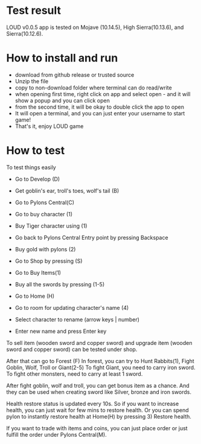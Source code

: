 # Test result

LOUD v0.0.5 app is tested on Mojave (10.14.5), High Sierra(10.13.6), and Sierra(10.12.6). 

# How to install and run

- download from github release or trusted source
- Unzip the file
- copy to non-download folder where terminal can do read/write
- when opening first time, right click on app and select open - and it will show a popup and you can click open
- from the second time, it will be okay to double click the app to open
- It will open a terminal, and you can just enter your username to start game!
- That's it, enjoy LOUD game

# How to test

To test things easily

- Go to Develop (D)
- Get goblin's ear, troll's toes, wolf's tail (B)

- Go to Pylons Central(C)
- Go to buy character (1)
- Buy Tiger character using (1)
- Go back to Pylons Central Entry point by pressing Backspace
- Buy gold with pylons (2)

- Go to Shop by pressing (S)
- Go to Buy Items(1)
- Buy all the swords by pressing (1-5)

- Go to Home (H)
- Go to room for updating character's name (4)
- Select character to rename (arrow keys | number)
- Enter new name and press Enter key

To sell item (wooden sword and copper sword) and upgrade item (wooden sword and copper sword) can be tested under shop.

After that can go to Forest (F)
In forest, you can try to Hunt Rabbits(1), Fight Goblin, Wolf, Troll or Giant(2-5)
To fight Giant, you need to carry iron sword.
To fight other monsters, need to carry at least 1 sword.

After fight goblin, wolf and troll, you can get bonus item as a chance.
And they can be used when creating sword like Silver, bronze and iron swords.

Health restore status is updated every 10s.
So if you want to increase health, you can just wait for few mins to restore health.
Or you can spend pylon to instantly restore health at Home(H) by pressing 3) Restore health.

If you want to trade with items and coins, you can just place order or just fulfill the order under Pylons Central(M).